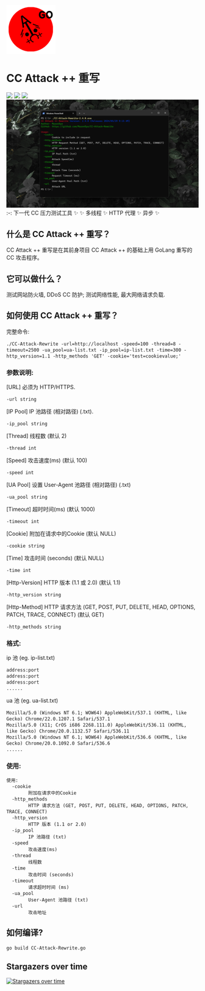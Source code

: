 ![CC Attack 重写](https://github.com/MasonDye/CC-Attack-Rewrite/blob/95728b220dc90c762ce9034904ec9489037854b7/img/CCAttack%2B%2BGo128.png)
# CC Attack ++ 重写
![](https://img.shields.io/badge/Build-success-green) ![](https://img.shields.io/badge/Version-2.4.0-orange) ![](https://img.shields.io/badge/Author-MasonDye-blue)
![CC Attack 重写 预览](https://github.com/MasonDye/CC-Attack-Rewrite/blob/main/img/Preview.png)
:-:
下一代 CC 压力测试工具 ✨
✨ 多线程 ✨ HTTP 代理 ✨ 异步 ✨

## 什么是 CC Attack ++ 重写？
CC Attack ++ 重写是在其前身项目 CC Attack ++ 的基础上用 GoLang 重写的 CC 攻击程序。

## 它可以做什么？
测试网站防火墙, DDoS CC 防护; 测试网络性能, 最大网络请求负载.

## 如何使用 CC Attack ++ 重写？
完整命令:
<pre><code>./CC-Attack-Rewrite -url=http://localhost -speed=100 -thread=8 -timeout=2500 -ua_pool=ua-list.txt -ip_pool=ip-list.txt -time=300 -http_version=1.1 -http_methods 'GET' -cookie='test=cookievalue;'</code></pre>

### 参数说明:

[URL] 必须为 HTTP/HTTPS.
<pre><code>-url string</code></pre>

[IP Pool] IP 池路径 (相对路径) (.txt).
<pre><code>-ip_pool string</code></pre>

[Thread] 线程数 (默认 2)
<pre><code>-thread int</code></pre>

[Speed] 攻击速度(ms) (默认 100)
<pre><code>-speed int</code></pre>

[UA Pool] 设置 User-Agent 池路径 (相对路径) (.txt)
<pre><code>-ua_pool string</code></pre>

[Timeout] 超时时间(ms) (默认 1000)
<pre><code>-timeout int</code></pre>

[Cookie] 附加在请求中的Cookie (默认 NULL)
<pre><code>-cookie string</code></pre>

[Time] 攻击时间 (seconds) (默认 NULL)
<pre><code>-time int</code></pre>

[Http-Version] HTTP 版本 (1.1 或 2.0) (默认 1.1)
<pre><code>-http_version string</code></pre>

[Http-Method] HTTP 请求方法 (GET, POST, PUT, DELETE, HEAD, OPTIONS, PATCH, TRACE, CONNECT) (默认 GET)
<pre><code>-http_methods string</code></pre>

### 格式: 
ip 池 (eg. ip-list.txt)
<pre><code>address:port
address:port
address:port
......</code></pre>

ua 池 (eg. ua-list.txt)
<pre><code>Mozilla/5.0 (Windows NT 6.1; WOW64) AppleWebKit/537.1 (KHTML, like Gecko) Chrome/22.0.1207.1 Safari/537.1
Mozilla/5.0 (X11; CrOS i686 2268.111.0) AppleWebKit/536.11 (KHTML, like Gecko) Chrome/20.0.1132.57 Safari/536.11
Mozilla/5.0 (Windows NT 6.1; WOW64) AppleWebKit/536.6 (KHTML, like Gecko) Chrome/20.0.1092.0 Safari/536.6
......</code></pre>

### 使用:
<pre><code>使用:
  -cookie
        附加在请求中的Cookie
  -http_methods
        HTTP 请求方法 (GET, POST, PUT, DELETE, HEAD, OPTIONS, PATCH, TRACE, CONNECT)
  -http_version
        HTTP 版本 (1.1 or 2.0)
  -ip_pool
        IP 池路径 (txt)
  -speed
        攻击速度(ms)
  -thread
        线程数
  -time
        攻击时间 (seconds)
  -timeout
        请求超时时间 (ms)
  -ua_pool
        User-Agent 池路径 (txt)
  -url
        攻击地址</pre></code>

## 如何编译?
<pre><code>go build CC-Attack-Rewrite.go</code></pre>

## Stargazers over time
[![Stargazers over time](https://starchart.cc/MasonDye/CC-Attack-Rewrite.svg)](https://starchart.cc/MasonDye/CC-Attack-Rewrite)
